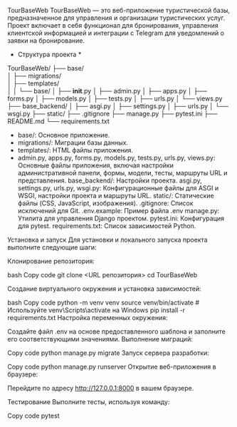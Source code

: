 TourBaseWeb
TourBaseWeb — это веб-приложение туристической базы, предназначенное для управления и организации туристических услуг. 
Проект включает в себя функционал для бронирования, управления клиентской информацией и интеграции с Telegram для уведомлений о заявки на бронирование.


* Структура проекта *

TourBaseWeb/
├── base/              
│   ├── migrations/    
│   ├── templates/     
│   │   └── base/
│   ├── __init__.py
│   ├── admin.py
│   ├── apps.py
│   ├── forms.py
│   ├── models.py
│   ├── tests.py
│   ├── urls.py
│   └── views.py
├── base_backend/
│   ├── asgi.py
│   ├── settings.py
│   ├── urls.py
│   └── wsgi.py
├── static/
├── .gitignore
├── manage.py
├── pytest.ini
├── README.md
└── requirements.txt


-  base/: Основное приложение.
- migrations/: Миграции базы данных.
- templates/: HTML файлы приложения.
- admin.py, apps.py, forms.py, models.py, tests.py, urls.py, views.py: Основные файлы приложения, включая настройки административной панели, формы, модели, тесты, маршруты URL и представления.
base_backend/: Настройки проекта.
asgi.py, settings.py, urls.py, wsgi.py: Конфигурационные файлы для ASGI и WSGI, настройки проекта и маршруты URL.
static/: Статические файлы (CSS, JavaScript, изображения).
.gitignore: Список исключений для Git.
.env.example: Пример файла .env
manage.py: Утилита для управления Django проектом.
pytest.ini: Конфигурация для pytest.
requirements.txt: Список зависимостей Python.


Установка и запуск
Для установки и локального запуска проекта выполните следующие шаги:

Клонирование репозитория:

bash
Copy code
git clone <URL репозитория>
cd TourBaseWeb

Создание виртуального окружения и установка зависимостей:

bash
Copy code
python -m venv venv
source venv/bin/activate  # Используйте venv\Scripts\activate на Windows
pip install -r requirements.txt
Настройка переменных окружения:

Создайте файл .env на основе предоставленного шаблона и заполните его соответствующими значениями.
Выполнение миграций:

Copy code
python manage.py migrate
Запуск сервера разработки:

Copy code
python manage.py runserver
Открытие веб-приложения в браузере:

Перейдите по адресу http://127.0.0.1:8000 в вашем браузере.


Тестирование
Выполните тесты, используя команду:

Copy code
pytest
